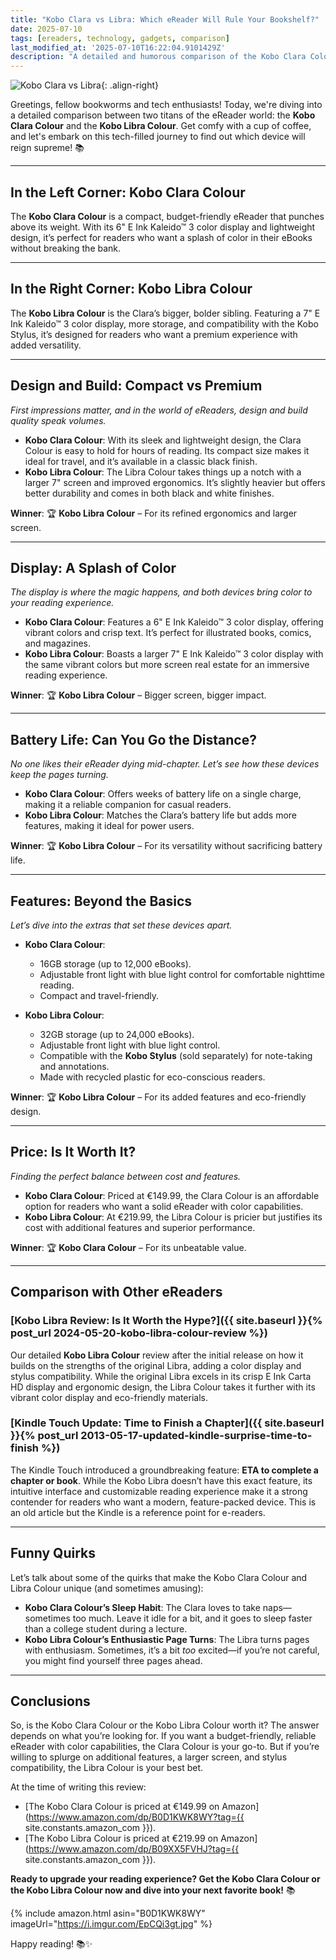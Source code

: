 ```yaml
---
title: "Kobo Clara vs Libra: Which eReader Will Rule Your Bookshelf?"
date: 2025-07-10
tags: [ereaders, technology, gadgets, comparison]
last_modified_at: '2025-07-10T16:22:04.9101429Z'
description: "A detailed and humorous comparison of the Kobo Clara Colour and Kobo Libra Colour eReaders. Discover which one is the best fit for your reading needs!"
---
```


![Kobo Clara vs Libra](https://i.imgur.com/EpCQi3gt.jpg){: .align-right}

Greetings, fellow bookworms and tech enthusiasts! Today, we're diving into a detailed comparison between two titans of the eReader world: the **Kobo Clara Colour** and the **Kobo Libra Colour**. Get comfy with a cup of coffee, and let's embark on this tech-filled journey to find out which device will reign supreme! 📚

---

## **In the Left Corner: Kobo Clara Colour**

The **Kobo Clara Colour** is a compact, budget-friendly eReader that punches above its weight. With its 6" E Ink Kaleido™ 3 color display and lightweight design, it’s perfect for readers who want a splash of color in their eBooks without breaking the bank.

---

## **In the Right Corner: Kobo Libra Colour**

The **Kobo Libra Colour** is the Clara’s bigger, bolder sibling. Featuring a 7" E Ink Kaleido™ 3 color display, more storage, and compatibility with the Kobo Stylus, it’s designed for readers who want a premium experience with added versatility.

---

## **Design and Build: Compact vs Premium**

*First impressions matter, and in the world of eReaders, design and build quality speak volumes.*

- **Kobo Clara Colour**: With its sleek and lightweight design, the Clara Colour is easy to hold for hours of reading. Its compact size makes it ideal for travel, and it’s available in a classic black finish.
- **Kobo Libra Colour**: The Libra Colour takes things up a notch with a larger 7" screen and improved ergonomics. It’s slightly heavier but offers better durability and comes in both black and white finishes.

**Winner**: 🏆 **Kobo Libra Colour** – For its refined ergonomics and larger screen.

---

## **Display: A Splash of Color**

*The display is where the magic happens, and both devices bring color to your reading experience.*

- **Kobo Clara Colour**: Features a 6" E Ink Kaleido™ 3 color display, offering vibrant colors and crisp text. It’s perfect for illustrated books, comics, and magazines.
- **Kobo Libra Colour**: Boasts a larger 7" E Ink Kaleido™ 3 color display with the same vibrant colors but more screen real estate for an immersive reading experience.

**Winner**: 🏆 **Kobo Libra Colour** – Bigger screen, bigger impact.

---

## **Battery Life: Can You Go the Distance?**

*No one likes their eReader dying mid-chapter. Let’s see how these devices keep the pages turning.*

- **Kobo Clara Colour**: Offers weeks of battery life on a single charge, making it a reliable companion for casual readers.
- **Kobo Libra Colour**: Matches the Clara’s battery life but adds more features, making it ideal for power users.

**Winner**: 🏆 **Kobo Libra Colour** – For its versatility without sacrificing battery life.

---

## **Features: Beyond the Basics**

*Let’s dive into the extras that set these devices apart.*

- **Kobo Clara Colour**:
  - 16GB storage (up to 12,000 eBooks).
  - Adjustable front light with blue light control for comfortable nighttime reading.
  - Compact and travel-friendly.

- **Kobo Libra Colour**:
  - 32GB storage (up to 24,000 eBooks).
  - Adjustable front light with blue light control.
  - Compatible with the **Kobo Stylus** (sold separately) for note-taking and annotations.
  - Made with recycled plastic for eco-conscious readers.

**Winner**: 🏆 **Kobo Libra Colour** – For its added features and eco-friendly design.

---

## **Price: Is It Worth It?**

*Finding the perfect balance between cost and features.*

- **Kobo Clara Colour**: Priced at €149.99, the Clara Colour is an affordable option for readers who want a solid eReader with color capabilities.
- **Kobo Libra Colour**: At €219.99, the Libra Colour is pricier but justifies its cost with additional features and superior performance.

**Winner**: 🏆 **Kobo Clara Colour** – For its unbeatable value.

---

## **Comparison with Other eReaders**

### [Kobo Libra Review: Is It Worth the Hype?]({{ site.baseurl }}{% post_url 2024-05-20-kobo-libra-colour-review %})

Our detailed **Kobo Libra Colour** review after the initial release on how it builds on the strengths of the original Libra, adding a color display and stylus compatibility. While the original Libra excels in its crisp E Ink Carta HD display and ergonomic design, the Libra Colour takes it further with its vibrant color display and eco-friendly materials.

### [Kindle Touch Update: Time to Finish a Chapter]({{ site.baseurl }}{% post_url 2013-05-17-updated-kindle-surprise-time-to-finish %})

The Kindle Touch introduced a groundbreaking feature: **ETA to complete a chapter or book**. While the Kobo Libra doesn’t have this exact feature, its intuitive interface and customizable reading experience make it a strong contender for readers who want a modern, feature-packed device. This is an old article but the Kindle is a reference point for e-readers.

---

## **Funny Quirks**

Let’s talk about some of the quirks that make the Kobo Clara Colour and Libra Colour unique (and sometimes amusing):

- **Kobo Clara Colour’s Sleep Habit**: The Clara loves to take naps—sometimes too much. Leave it idle for a bit, and it goes to sleep faster than a college student during a lecture.
- **Kobo Libra Colour’s Enthusiastic Page Turns**: The Libra turns pages with enthusiasm. Sometimes, it’s a bit *too* excited—if you’re not careful, you might find yourself three pages ahead.

---

## **Conclusions**

So, is the Kobo Clara Colour or the Kobo Libra Colour worth it? The answer depends on what you’re looking for. If you want a budget-friendly, reliable eReader with color capabilities, the Clara Colour is your go-to. But if you’re willing to splurge on additional features, a larger screen, and stylus compatibility, the Libra Colour is your best bet.

At the time of writing this review:
- [The Kobo Clara Colour is priced at €149.99 on Amazon](https://www.amazon.com/dp/B0D1KWK8WY?tag={{ site.constants.amazon_com }}).
- [The Kobo Libra Colour is priced at €219.99 on Amazon](https://www.amazon.com/dp/B09XX5FVHJ?tag={{ site.constants.amazon_com }}).

**Ready to upgrade your reading experience? Get the Kobo Clara Colour or the Kobo Libra Colour now and dive into your next favorite book!** 📚

{% include amazon.html asin="B0D1KWK8WY" imageUrl="https://i.imgur.com/EpCQi3gt.jpg" %}

Happy reading! 📚✨
